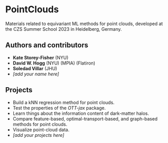 # PointClouds
Materials related to equivariant ML methods for point clouds, developed at the CZS Summer School 2023 in Heidelberg, Germany.

## Authors and contributors
- **Kate Storey-Fisher** (NYU)
- **David W. Hogg** (NYU) (MPIA) (Flatiron)
- **Soledad Villar** (JHU)
- *[add your name here]*

## Projects
- Build a kNN regression method for point clouds.
- Test the properties of the *OTT-jax* package.
- Learn things about the information content of dark-matter halos.
- Compare feature-based, optimal-transport-based, and graph-based methods for point clouds.
- Visualize point-cloud data.
- *[add your projects here]*
